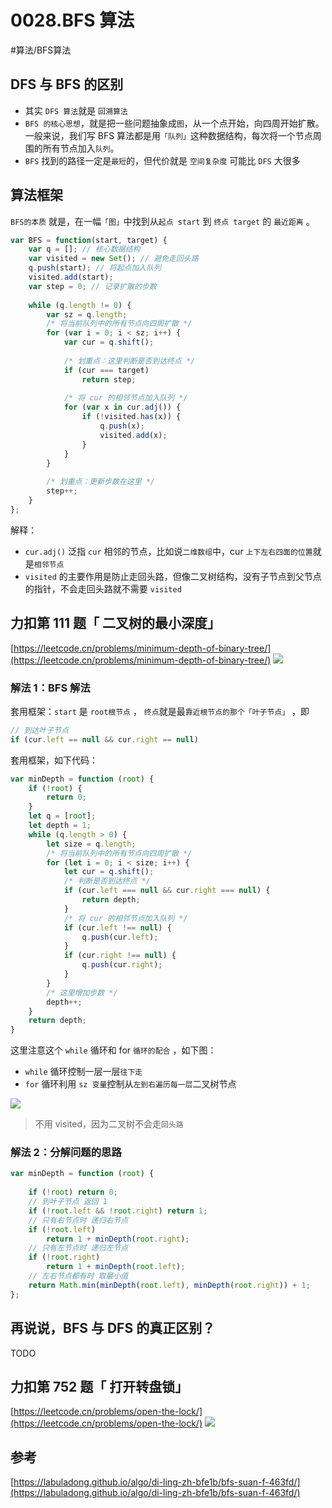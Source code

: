 
# 0028.BFS 算法
#算法/BFS算法 

## DFS 与 BFS 的区别

- 其实 `DFS 算法`就是 `回溯算法`
- `BFS 的核心思想`，就是把一些问题抽象成`图`，从一个点开始，向四周开始扩散。一般来说，我们写 BFS 算法都是用`「队列」`这种数据结构，每次将一个节点周围的所有节点加入`队列`。
- `BFS` 找到的路径一定是`最短`的，但代价就是 `空间复杂度` 可能比 `DFS` 大很多

## 算法框架
`BFS的本质` 就是，在一幅`「图」`中找到从`起点 start` 到 `终点 target` 的 `最近距离` 。
```javascript
var BFS = function(start, target) {
    var q = []; // 核心数据结构
    var visited = new Set(); // 避免走回头路
    q.push(start); // 将起点加入队列
    visited.add(start);
    var step = 0; // 记录扩散的步数
    
    while (q.length != 0) {
        var sz = q.length;
        /* 将当前队列中的所有节点向四周扩散 */
        for (var i = 0; i < sz; i++) {
            var cur = q.shift();
            
            /* 划重点：这里判断是否到达终点 */
            if (cur === target)
                return step;
            
            /* 将 cur 的相邻节点加入队列 */
            for (var x in cur.adj()) {
                if (!visited.has(x)) {
                    q.push(x);
                    visited.add(x);
                }
            }
        }
        
        /* 划重点：更新步数在这里 */
        step++;
    }
};
```
解释：

- `cur.adj()` 泛指 `cur` 相邻的节点，比如说`二维数组`中，cur `上下左右四面的位置`就是`相邻节点`
- `visited` 的主要作用是防止走回头路，但像二叉树结构，没有子节点到父节点的指针，不会走回头路就不需要 `visited`

## 力扣第 111 题「 二叉树的最小深度」
[https://leetcode.cn/problems/minimum-depth-of-binary-tree/](https://leetcode.cn/problems/minimum-depth-of-binary-tree/)
![](images/e62afc32b8adbb72a06f393e1bf3a3fc.png)


### 解法 1：BFS 解法
套用框架：`start` 是 `root根节点` ， `终点`就是最`靠近根节点的那个「叶子节点」` ，即
```javascript
// 到达叶子节点
if (cur.left == null && cur.right == null) 
```
套用框架，如下代码：
```javascript
var minDepth = function (root) {
    if (!root) {
        return 0;
    }
    let q = [root];
    let depth = 1;
    while (q.length > 0) {
        let size = q.length;
        /* 将当前队列中的所有节点向四周扩散 */
        for (let i = 0; i < size; i++) {
            let cur = q.shift();
            /* 判断是否到达终点 */
            if (cur.left === null && cur.right === null) {
                return depth;
            }
            /* 将 cur 的相邻节点加入队列 */
            if (cur.left !== null) {
                q.push(cur.left);
            }
            if (cur.right !== null) {
                q.push(cur.right);
            }
        }
        /* 这里增加步数 */
        depth++;
    }
    return depth;
}

```
这里注意这个 `while` 循环和 for `循环的配合` ，如下图：

- `while` 循环控制一层一层`往下走`
- `for` 循环利用 `sz 变量`控制从`左到右遍历每一层`二叉树节点

![](images/8e1b9426c7a75fde7e2cb94668cdce56.png)
> 不用 visited，因为二叉树不会走`回头路` 


### 解法 2：分解问题的思路
```javascript
var minDepth = function (root) {
    
    if (!root) return 0;
    // 到叶子节点 返回 1
    if (!root.left && !root.right) return 1;
    // 只有右节点时 递归右节点
    if (!root.left)
        return 1 + minDepth(root.right);
    // 只有左节点时 递归左节点
    if (!root.right)
        return 1 + minDepth(root.left);
    // 左右节点都有时 取最小值
    return Math.min(minDepth(root.left), minDepth(root.right)) + 1;
};
```

## 再说说，BFS 与 DFS 的真正区别？
TODO

## 力扣第 752 题「 打开转盘锁」
[https://leetcode.cn/problems/open-the-lock/](https://leetcode.cn/problems/open-the-lock/)
![](images/104894c7e6d3d7bafa0f0cdf60d33a10.png)


## 参考
[https://labuladong.github.io/algo/di-ling-zh-bfe1b/bfs-suan-f-463fd/](https://labuladong.github.io/algo/di-ling-zh-bfe1b/bfs-suan-f-463fd/)
